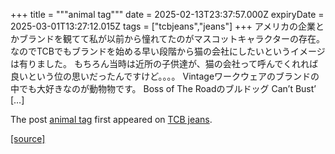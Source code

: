 +++
title = """animal tag"""
date = 2025-02-13T23:37:57.000Z
expiryDate = 2025-03-01T13:27:12.015Z
tags = ["tcbjeans","jeans"]
+++
アメリカの企業とかブランドを観てて私が以前から憧れてたのがマスコットキャラクターの存在。 なのでTCBでもブランドを始める早い段階から猫の会社にしたいというイメージは有りました。 もちろん当時は近所の子供達が、猫の会社って呼んでくれれば良いという位の思いだったんですけど。。。。 Vintageワークウェアのブランドの中でも大好きなのが動物物です。 Boss of The Roadのブルドッグ Can’t Bust’ \[…\]

The post [animal tag](http://tcbjeans.com/2025/02/14/51235) first appeared on [TCB jeans](http://tcbjeans.com).

[[source]](http://tcbjeans.com/2025/02/14/51235)
